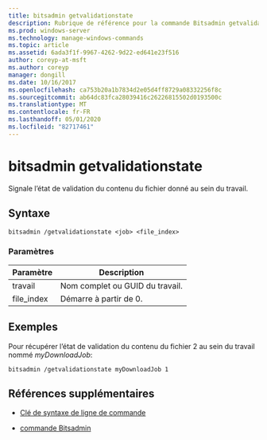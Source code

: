 ```yaml
---
title: bitsadmin getvalidationstate
description: Rubrique de référence pour la commande Bitsadmin getvalidationstate, qui indique l’état de validation du contenu du fichier donné au sein du travail.
ms.prod: windows-server
ms.technology: manage-windows-commands
ms.topic: article
ms.assetid: 6ada3f1f-9967-4262-9d22-ed641e23f516
author: coreyp-at-msft
ms.author: coreyp
manager: dongill
ms.date: 10/16/2017
ms.openlocfilehash: ca753b20a1b7834d2e05d4ff8729a08332256f8c
ms.sourcegitcommit: ab64dc83fca28039416c26226815502d0193500c
ms.translationtype: MT
ms.contentlocale: fr-FR
ms.lasthandoff: 05/01/2020
ms.locfileid: "82717461"
---
```

# <a name="bitsadmin-getvalidationstate"></a>bitsadmin getvalidationstate

Signale l’état de validation du contenu du fichier donné au sein du travail.

## <a name="syntax"></a>Syntaxe

```
bitsadmin /getvalidationstate <job> <file_index>
```

### <a name="parameters"></a>Paramètres

| Paramètre | Description |
| -------------- | -------------- |
| travail | Nom complet ou GUID du travail. |
| file_index | Démarre à partir de 0. |

## <a name="examples"></a>Exemples

Pour récupérer l’état de validation du contenu du fichier 2 au sein du travail nommé *myDownloadJob*:

```
bitsadmin /getvalidationstate myDownloadJob 1
```

## <a name="additional-references"></a>Références supplémentaires

- [Clé de syntaxe de ligne de commande](command-line-syntax-key.md)

- [commande Bitsadmin](bitsadmin.md)
